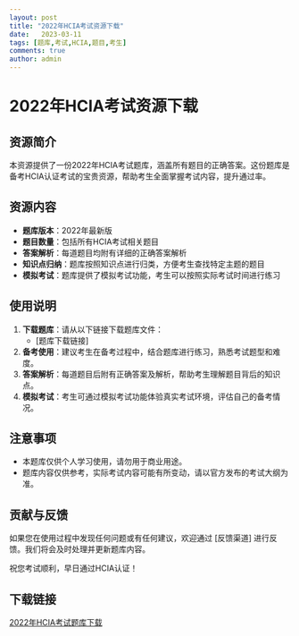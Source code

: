 ```yaml
---
layout: post
title: "2022年HCIA考试资源下载"
date:   2023-03-11
tags: [题库,考试,HCIA,题目,考生]
comments: true
author: admin
---
```

# 2022年HCIA考试资源下载

## 资源简介

本资源提供了一份2022年HCIA考试题库，涵盖所有题目的正确答案。这份题库是备考HCIA认证考试的宝贵资源，帮助考生全面掌握考试内容，提升通过率。

## 资源内容

- **题库版本**：2022年最新版
- **题目数量**：包括所有HCIA考试相关题目
- **答案解析**：每道题目均附有详细的正确答案解析
- **知识点归纳**：题库按照知识点进行归类，方便考生查找特定主题的题目
- **模拟考试**：题库提供了模拟考试功能，考生可以按照实际考试时间进行练习

## 使用说明

1. **下载题库**：请从以下链接下载题库文件：
   - [题库下载链接]
2. **备考使用**：建议考生在备考过程中，结合题库进行练习，熟悉考试题型和难度。
3. **答案解析**：每道题目后附有正确答案及解析，帮助考生理解题目背后的知识点。
4. **模拟考试**：考生可通过模拟考试功能体验真实考试环境，评估自己的备考情况。

## 注意事项

- 本题库仅供个人学习使用，请勿用于商业用途。
- 题库内容仅供参考，实际考试内容可能有所变动，请以官方发布的考试大纲为准。

## 贡献与反馈

如果您在使用过程中发现任何问题或有任何建议，欢迎通过 [反馈渠道] 进行反馈。我们将会及时处理并更新题库内容。

祝您考试顺利，早日通过HCIA认证！

## 下载链接

[2022年HCIA考试题库下载](https://pan.quark.cn/s/07f46ff69f8a)
